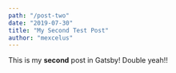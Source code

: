 ```yaml
---
path: "/post-two"
date: "2019-07-30"
title: "My Second Test Post"
author: "mexcelus"
---
```


This is my **second** post in Gatsby! Double yeah!!